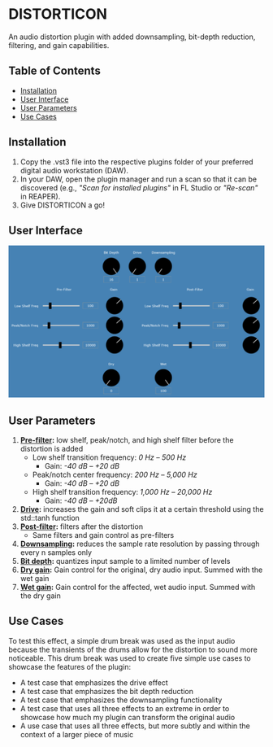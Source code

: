 # DISTORTICON

An audio distortion plugin with added downsampling, bit-depth reduction, filtering, and gain capabilities.

## Table of Contents

- [Installation](#installation)
- [User Interface](#ui)
- [User Parameters](#user-parameters)
- [Use Cases](#use-cases)

<a name="installation"></a>
## Installation

1. Copy the .vst3 file into the respective plugins folder of your preferred digital audio workstation (DAW).
2. In your DAW, open the plugin manager and run a scan so that it can be discovered (e.g., _"Scan for installed plugins"_ in FL Studio or _"Re-scan"_ in REAPER).
3. Give DISTORTICON a go!

<a name="ui"></a>
## User Interface

![Screenshot of the DISTORTICON user interface](https://github.com/jaco12/distorticon/blob/main/info/distorticon-ui-screenshot.png)

<a name="user-parameters"></a>
## User Parameters

1. 	**<ins>Pre-filter</ins>:** low shelf, peak/notch, and high shelf filter before the distortion is added
    - Low shelf transition frequency: _0 Hz – 500 Hz_
      - Gain: _-40 dB – +20 dB_
    - Peak/notch center frequency: _200 Hz – 5,000 Hz_
      - Gain: _-40 dB – +20 dB_
    - High shelf transition frequency: _1,000 Hz – 20,000 Hz_
      - Gain: _-40 dB – +20dB_
2. **<ins>Drive</ins>:** increases the gain and soft clips it at a certain threshold using the std::tanh function
3. **<ins>Post-filter</ins>:** filters after the distortion
   - Same filters and gain control as pre-filters
3. **<ins>Downsampling</ins>:** reduces the sample rate resolution by passing through every n samples only
5. **<ins>Bit depth</ins>:** quantizes input sample to a limited number of levels
6. **<ins>Dry gain</ins>:** Gain control for the original, dry audio input. Summed with the wet gain
7. **<ins>Wet gain</ins>:** Gain control for the affected, wet audio input. Summed with the dry gain

<a name="use-cases"></a>
## Use Cases

To test this effect, a simple drum break was used as the input audio because the transients of the drums allow for the distortion to sound more noticeable. This drum break was used to create five simple use cases to showcase the features of the plugin:

- A test case that emphasizes the drive effect
- A test case that emphasizes the bit depth reduction
- A test case that emphasizes the downsampling functionality
- A test case that uses all three effects to an extreme in order to showcase how much my plugin can transform the original audio
- A use case that uses all three effects, but more subtly and within the context of a larger piece of music
